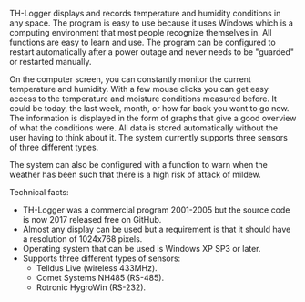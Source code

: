 TH-Logger displays and records temperature and humidity conditions in any space.
The program is easy to use because it uses Windows which is a computing environment that most people recognize themselves in. All functions are easy to learn and use. The program can be configured to restart automatically after a power outage and never needs to be "guarded" or restarted manually.

On the computer screen, you can constantly monitor the current temperature and humidity. With a few mouse clicks you can get easy access to the temperature and moisture conditions measured before. It could be today, the last week, month, or how far back you want to go now. The information is displayed in the form of graphs that give a good overview of what the conditions were. All data is stored automatically without the user having to think about it.
The system currently supports three sensors of three different types.

The system can also be configured with a function to warn when the weather has been such that there is a high risk of attack of mildew.

Technical facts:
- TH-Logger was a commercial program 2001-2005 but the source code is now 2017 released free on GitHub.
- Almost any display can be used but a requirement is that it should have a resolution of 1024x768 pixels.
- Operating system that can be used is Windows XP SP3 or later.
- Supports three different types of sensors:
	- Telldus Live (wireless 433MHz).
	- Comet Systems NH485 (RS-485).
	- Rotronic HygroWin (RS-232).
  
